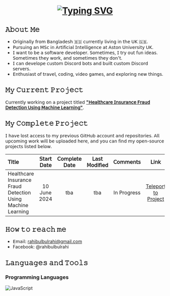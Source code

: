 <h1 align="center">
  <a href="https://git.io/typing-svg"><img src="https://readme-typing-svg.demolab.com?font=Lilita+One&size=30&duration=2500&pause=1000&color=1AA0DC&background=FFFFFF00&center=true&vCenter=true&random=false&width=435&lines=Hi+There!;I+am+Rahi+Bulbul.;a+junior+software+developer+;and+yea;welcome+to+my+GitHub+profile." alt="Typing SVG"/>
  </a>
</h1>

## 𝙰𝚋𝚘𝚞𝚝 𝙼𝚎
- 𝖮𝗋𝗂𝗀𝗂𝗇𝖺𝗅𝗅𝗒 𝖿𝗋𝗈𝗆 𝖡𝖺𝗇𝗀𝗅𝖺𝖽𝖾𝗌𝗁 🇧🇩 𝖼𝗎𝗋𝗋𝖾𝗇𝗍𝗅𝗒 𝗅𝗂𝗏𝗂𝗇𝗀 𝗂𝗇 𝗍𝗁𝖾 𝖴𝖪 🇬🇧.
- 𝖯𝗎𝗋𝗌𝗎𝗂𝗇𝗀 𝖺𝗇 𝖬𝖲𝖼 𝗂𝗇 𝖠𝗋𝗍𝗂𝖿𝗂𝖼𝗂𝖺𝗅 𝖨𝗇𝗍𝖾𝗅𝗅𝗂𝗀𝖾𝗇𝖼𝖾 𝖺𝗍 𝖠𝗌𝗍𝗈𝗇 𝖴𝗇𝗂𝗏𝖾𝗋𝗌𝗂𝗍𝗒 𝖴𝖪.
- 𝖨 𝗐𝖺𝗇𝗍 𝗍𝗈 𝖻𝖾 𝖺 𝗌𝗈𝖿𝗍𝗐𝖺𝗋𝖾 𝖽𝖾𝗏𝖾𝗅𝗈𝗉𝖾𝗋. 𝖲𝗈𝗆𝖾𝗍𝗂𝗆𝖾𝗌, 𝖨 𝗍𝗋𝗒 𝗈𝗎𝗍 𝖿𝗎𝗇 𝗂𝖽𝖾𝖺𝗌. 𝖲𝗈𝗆𝖾𝗍𝗂𝗆𝖾𝗌 𝗍𝗁𝖾𝗒 𝗐𝗈𝗋𝗄, 𝖺𝗇𝖽 𝗌𝗈𝗆𝖾𝗍𝗂𝗆𝖾𝗌 𝗍𝗁𝖾𝗒 𝖽𝗈𝗇'𝗍.
- 𝖨 𝖼𝖺𝗇 𝖽𝖾𝗏𝖾𝗅𝗈𝗉𝖾 𝖼𝗎𝗌𝗍𝗈𝗆 𝖣𝗂𝗌𝖼𝗈𝗋𝖽 𝖻𝗈𝗍𝗌 𝖺𝗇𝖽 𝖻𝗎𝗂𝗅𝗍 𝖼𝗎𝗌𝗍𝗈𝗆 𝖣𝗂𝗌𝖼𝗈𝗋𝖽 𝗌𝖾𝗋𝗏𝖾𝗋𝗌.
- 𝖤𝗇𝗍𝗁𝗎𝗌𝗂𝖺𝗌𝗍 𝗈𝖿 𝗍𝗋𝖺𝗏𝖾𝗅, 𝖼𝗈𝖽𝗂𝗇𝗀, 𝗏𝗂𝖽𝖾𝗈 𝗀𝖺𝗆𝖾𝗌, 𝖺𝗇𝖽 𝖾𝗑𝗉𝗅𝗈𝗋𝗂𝗇𝗀 𝗇𝖾𝗐 𝗍𝗁𝗂𝗇𝗀𝗌.

## 𝙼𝚢 𝙲𝚞𝚛𝚛𝚎𝚗𝚝 𝙿𝚛𝚘𝚓𝚎𝚌𝚝
𝖢𝗎𝗋𝗋𝖾𝗇𝗍𝗅𝗒 𝗐𝗈𝗋𝗄𝗂𝗇𝗀 𝗈𝗇 𝖺 𝗉𝗋𝗈𝗃𝖾𝖼𝗍 𝗍𝗂𝗍𝗅𝖾𝖽 <a href="https://github.com/rahibulbul/Healthcare-Insurance-Fraud-Detection-Using-Machine-Learning">**"𝖧𝖾𝖺𝗅𝗍𝗁𝖼𝖺𝗋𝖾 𝖨𝗇𝗌𝗎𝗋𝖺𝗇𝖼𝖾 𝖥𝗋𝖺𝗎𝖽 𝖣𝖾𝗍𝖾𝖼𝗍𝗂𝗈𝗇 𝖴𝗌𝗂𝗇𝗀 𝖬𝖺𝖼𝗁𝗂𝗇𝖾 𝖫𝖾𝖺𝗋𝗇𝗂𝗇𝗀"**</a>.


## 𝙼𝚢 𝙲𝚘𝚖𝚙𝚕𝚎𝚝𝚎 𝙿𝚛𝚘𝚓𝚎𝚌𝚝
𝖨 𝗁𝖺𝗏𝖾 𝗅𝗈𝗌𝗍 𝖺𝖼𝖼𝖾𝗌𝗌 𝗍𝗈 𝗆𝗒 𝗉𝗋𝖾𝗏𝗂𝗈𝗎𝗌 𝖦𝗂𝗍𝖧𝗎𝖻 𝖺𝖼𝖼𝗈𝗎𝗇𝗍 𝖺𝗇𝖽 𝗋𝖾𝗉𝗈𝗌𝗂𝗍𝗈𝗋𝗂𝖾𝗌. 𝖠𝗅𝗅 𝗎𝗉𝖼𝗈𝗆𝗂𝗇𝗀 𝗐𝗈𝗋𝗄 𝗐𝗂𝗅𝗅 𝖻𝖾 𝗎𝗉𝗅𝗈𝖺𝖽𝖾𝖽 𝗁𝖾𝗋𝖾, 𝖺𝗇𝖽 𝗒𝗈𝗎 𝖼𝖺𝗇 𝖿𝗂𝗇𝖽 𝗆𝗒 𝗈𝗉𝖾𝗇-𝗌𝗈𝗎𝗋𝖼𝖾 𝗉𝗋𝗈𝗃𝖾𝖼𝗍𝗌 𝗅𝗂𝗌𝗍𝖾𝖽 𝖻𝖾𝗅𝗈𝗐.

| 𝖳𝗂𝗍𝗅𝖾 | 𝖲𝗍𝖺𝗋𝗍 𝖣𝖺𝗍𝖾 | 𝖢𝗈𝗆𝗉𝗅𝖾𝗍𝖾 𝖣𝖺𝗍𝖾 | 𝖫𝖺𝗌𝗍 𝖬𝗈𝖽𝗂𝖿𝗂𝖾𝖽 | 𝖢𝗈𝗆𝗆𝖾𝗇𝗍𝗌 | 𝖫𝗂𝗇𝗄 |
|:--- |:---: |:---: |:---: |:---: |:---: |
| Healthcare Insurance Fraud Detection Using Machine Learning | 10 June 2024 | tba | tba | In Progress | <a href="https://github.com/rahibulbul/HealthCare-Insurance-fraud">Teleport to Project</a> |

## 𝙷𝚘𝚠 𝚝𝚘 𝚛𝚎𝚊𝚌𝚑 𝚖𝚎
- 𝖤𝗆𝖺𝗂𝗅: <a href="mailto:rahibulbulrahi@gmail.com">rahibulbulrahi@gmail.com</a>
- Facebook: @rahibulbulrahi


## 𝙻𝚊𝚗𝚐𝚞𝚊𝚐𝚎𝚜 𝚊𝚗𝚍 𝚃𝚘𝚘𝚕𝚜
### Programming Languages
![JavaScript](https://img.shields.io/badge/CProgramming-F7DF1E?style=for-the-badge&logo=thespritersresource&logoColor=black)

